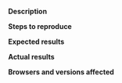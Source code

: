 **Description**


**Steps to reproduce**


**Expected results**


**Actual results**


**Browsers and versions affected**
